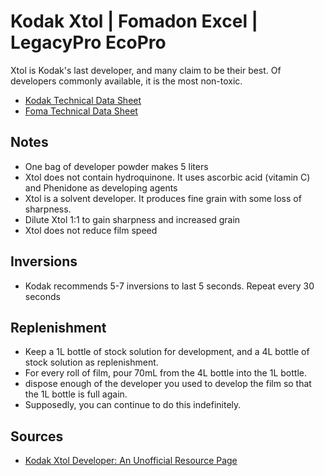 # Kodak Xtol | Fomadon Excel | LegacyPro EcoPro

Xtol is Kodak's last developer, and many claim to be their best. Of developers commonly available, it is the most non-toxic.


* [Kodak Technical Data Sheet](./kodak_xtol.pdf)
* [Foma Technical Data Sheet](./foma_fomadon.pdf)

## Notes

* One bag of developer powder makes 5 liters
* Xtol does not contain hydroquinone. It uses ascorbic acid (vitamin C) and Phenidone as developing agents
* Xtol is a solvent developer. It produces fine grain with some loss of sharpness.
* Dilute Xtol 1:1 to gain sharpness and increased grain
* Xtol does not reduce film speed

## Inversions

* Kodak recommends 5-7 inversions to last 5 seconds. Repeat every 30 seconds

## Replenishment

* Keep a 1L bottle of stock solution for development, and a 4L bottle of stock solution as replenishment.
* For every roll of film, pour 70mL from the 4L bottle into the 1L bottle. 
* dispose enough of the developer you used to develop the film so that the 1L bottle is full again.
* Supposedly, you can continue to do this indefinitely.

## Sources

* [Kodak Xtol Developer: An Unofficial Resource Page](https://www.covingtoninnovations.com/xtol/)